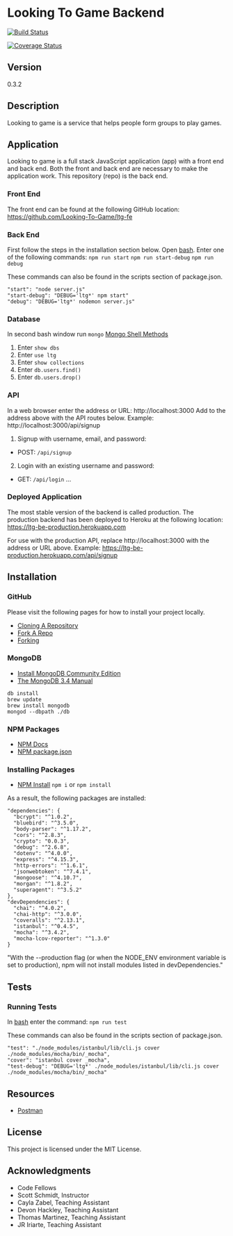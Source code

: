 # Looking To Game Backend

[![Build Status](https://travis-ci.org/Looking-To-Game/ltg-be.svg?branch=dev)](https://travis-ci.org/Looking-To-Game/ltg-be)

[![Coverage Status](https://coveralls.io/repos/github/Looking-To-Game/ltg-be/badge.svg?branch=master)](https://coveralls.io/github/Looking-To-Game/ltg-be?branch=master)

## Version
0.3.2

## Description
Looking to game is a service that helps people form groups to play games.

## Application
Looking to game is a full stack JavaScript application (app) with a front end and back end. Both the front and back end are necessary to make the application work. This repository (repo) is the back end.

### Front End
The front end can be found at the following GitHub location:
https://github.com/Looking-To-Game/ltg-fe

### Back End
First follow the steps in the installation section below.
Open [bash](https://en.wikipedia.org/wiki/Bash_(Unix_shell)).
Enter one of the following commands:
`npm run start`
`npm run start-debug`
`npm run debug`

These commands can also be found in the scripts section of package.json.
```
"start": "node server.js"
"start-debug": "DEBUG='ltg*' npm start"
"debug": "DEBUG='ltg*' nodemon server.js"
```

### Database
In second bash window run `mongo`
[Mongo Shell Methods](https://docs.mongodb.com/manual/reference/method/)
1. Enter `show dbs`
2. Enter `use ltg`
3. Enter `show collections`
4. Enter `db.users.find()`
5. Enter `db.users.drop()`

### API
In a web browser enter the address or URL:
http://localhost:3000
Add to the address above with the API routes below.
Example:
http://localhost:3000/api/signup

1. Signup with username, email, and password:
- POST: `/api/signup`
2. Login with an existing username and password:
- GET: `/api/login`
...

### Deployed Application
The most stable version of the backend is called production. The production backend has been deployed to Heroku at the following location:
https://ltg-be-production.herokuapp.com

For use with the production API, replace http://localhost:3000 with the address or URL above.
Example:
https://ltg-be-production.herokuapp.com/api/signup

## Installation

### GitHub
Please visit the following pages for how to install your project locally.
* [Cloning A Repository](https://help.github.com/articles/cloning-a-repository/)
* [Fork A Repo](https://help.github.com/articles/fork-a-repo/)
* [Forking](https://guides.github.com/activities/forking/)

### MongoDB
* [Install MongoDB Community Edition](https://docs.mongodb.com/manual/administration/install-community/)
* [The MongoDB 3.4 Manual](https://docs.mongodb.com/manual/#getting-started)
```
db install
brew update
brew install mongodb
mongod --dbpath ./db
```

### NPM Packages
* [NPM Docs](https://docs.npmjs.com)
* [NPM package.json](https://docs.npmjs.com/files/package.json)

### Installing Packages
* [NPM Install](https://docs.npmjs.com/cli/install)
`npm i` or `npm install`

As a result, the following packages are installed:
```
"dependencies": {
  "bcrypt": "^1.0.2",
  "bluebird": "^3.5.0",
  "body-parser": "^1.17.2",
  "cors": "^2.8.3",
  "crypto": "0.0.3",
  "debug": "^2.6.8",
  "dotenv": "^4.0.0",
  "express": "^4.15.3",
  "http-errors": "^1.6.1",
  "jsonwebtoken": "^7.4.1",
  "mongoose": "^4.10.7",
  "morgan": "^1.8.2",
  "superagent": "^3.5.2"
},
"devDependencies": {
  "chai": "^4.0.2",
  "chai-http": "^3.0.0",
  "coveralls": "^2.13.1",
  "istanbul": "^0.4.5",
  "mocha": "^3.4.2",
  "mocha-lcov-reporter": "^1.3.0"
}
```
"With the --production flag (or when the NODE_ENV environment variable is set to production), npm will not install modules listed in devDependencies."

## Tests

### Running Tests
In [bash](https://en.wikipedia.org/wiki/Bash_(Unix_shell)) enter the command:
`npm run test`

These commands can also be found in the scripts section of package.json.
```
"test": "./node_modules/istanbul/lib/cli.js cover ./node_modules/mocha/bin/_mocha",
"cover": "istanbul cover _mocha",
"test-debug": "DEBUG='ltg*' ./node_modules/istanbul/lib/cli.js cover ./node_modules/mocha/bin/_mocha"
```

## Resources
* [Postman](https://www.getpostman.com/docs/)

## License
This project is licensed under the MIT License.

## Acknowledgments
* Code Fellows
* Scott Schmidt, Instructor
* Cayla Zabel, Teaching Assistant
* Devon Hackley, Teaching Assistant
* Thomas Martinez, Teaching Assistant
* JR Iriarte, Teaching Assistant
